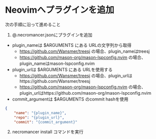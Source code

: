 # Neovimへプラグインを追加

次の手順に沿って進めること

1. @.necromancer.jsonにプラグインを追加

- plugin_nameは $ARGUMENTS にある URLの文字列から取得
  - https://github.com/Wansmer/treesj の場合、plugin_nameはtreesj
  - https://github.com/mason-org/mason-lspconfig.nvim の場合、plugin_nameはmason-lspconfig.nvim
- plugin_urlは $ARGUMENTS にある URLを使用する
  - https://github.com/Wansmer/treesj の場合、plugin_urlはhttps://github.com/Wansmer/treesj
  - https://github.com/mason-org/mason-lspconfig.nvim の場合、plugin_urlはhttps://github.com/mason-org/mason-lspconfig.nvim
- commit_argumentは $ARGUMENTS のcommit hashを使用

```json
{
    "name": "{plugin_name}",
    "repo": "{plugin_url}",
    "commit": "{commit_argument}"
```

2. necromancer install コマンドを実行

